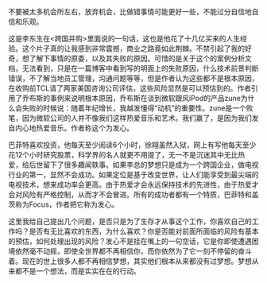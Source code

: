 ﻿---
categories: [投资之路]
tags: [投资之路, 发心, TCL并购]
---
不要被太多机会所左右，放弃机会，比做错事情可能更好一些，不能过分自信地自信和乐观。  
  
这是李东生在<跨国并购>里面说的一句话，这也是他花了十几亿买来的人生经验。这个片子真的让我感到非常震撼，商业之路竟如此荆棘。不禁引起了我的好奇，想了解下事情的原委，以及其失败的原因。可惜的是关于这个的案例分析文档，无法看到，只是在一篇博客中看到写的明面上的失败原因，什么技术前景判断错误，不了解当地员工管理，沟通问题等等，但是作者认为这些都不是根本原因，在收购前TCL请了两家美国咨询公司评估，这些风险显然是可以预估到的。作者引用了乔布斯的事例来说明根本原因，乔布斯在谈到微软跟风iPod的产品zune为什么会失败的时候说：随着年纪增长，我越发懂得“动机”的重要性。zune是一个败笔，因为微软公司的人并不像我们这样热爱音乐和艺术。我们赢了，是因为我们发自内心地热爱音乐。作者称这个为发心。  
  
巴菲特喜欢投资，他每天至少阅读6个小时，徐翔虽然入狱，网上有写他每天至少花12个小时研究股票，科学界的名人就更不用提了，无一不是沉迷其中无比热爱，给后世留下了很多趣闻轶事。如果李总的梦想只是成为一个跨国企业，做电视行业的第一，显然不会成功。如果定位是基于改变世界，让人们能享受到最尖端的电视技术，想来成功率会更高。由于热爱才会永远保持技术的先进性，由于热爱才会对风险有严格控制，从而才不会冒进。所有的成功者都有一个特质，巴菲特和盖茨称为Focus，作者把它称为发心。  
  
这里我给自己提出几个问题，是否只是为了生存才从事这个工作，你喜欢自己的工作吗？是否有无比喜欢的东西，为什么喜欢？你是否能对前面所面临的风险有基本的预估，如何处理出现的风险？发心不是挂在嘴上的一句空话，它是你即使遭遇困境依然毫不动摇，即使全世界都不再相信你，而你依然为了它一刻不停留的奋斗着。现在的世上很多人都不再相信梦想，其实他们根本从来都没有过梦想。梦想从来都不是一个想法，而是实实在在的行动。  